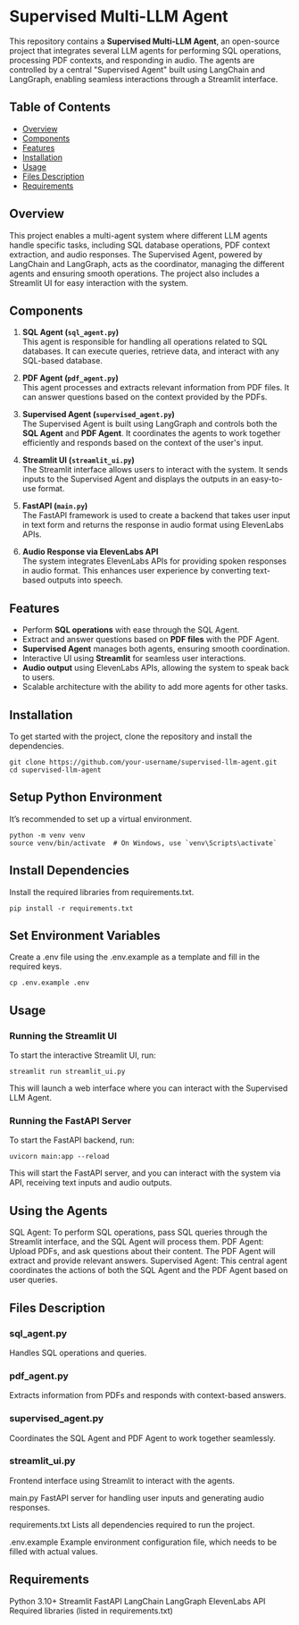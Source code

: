 # Supervised Multi-LLM Agent

This repository contains a **Supervised Multi-LLM Agent**, an open-source project that integrates several LLM agents for performing SQL operations, processing PDF contexts, and responding in audio. The agents are controlled by a central "Supervised Agent" built using LangChain and LangGraph, enabling seamless interactions through a Streamlit interface.

## Table of Contents

- [Overview](#overview)
- [Components](#components)
- [Features](#features)
- [Installation](#installation)
- [Usage](#usage)
- [Files Description](#files-description)
- [Requirements](#requirements)

## Overview

This project enables a multi-agent system where different LLM agents handle specific tasks, including SQL database operations, PDF context extraction, and audio responses. The Supervised Agent, powered by LangChain and LangGraph, acts as the coordinator, managing the different agents and ensuring smooth operations. The project also includes a Streamlit UI for easy interaction with the system.

## Components

1. **SQL Agent (`sql_agent.py`)**  
   This agent is responsible for handling all operations related to SQL databases. It can execute queries, retrieve data, and interact with any SQL-based database.

2. **PDF Agent (`pdf_agent.py`)**  
   This agent processes and extracts relevant information from PDF files. It can answer questions based on the context provided by the PDFs.

3. **Supervised Agent (`supervised_agent.py`)**  
   The Supervised Agent is built using LangGraph and controls both the **SQL Agent** and **PDF Agent**. It coordinates the agents to work together efficiently and responds based on the context of the user's input.

4. **Streamlit UI (`streamlit_ui.py`)**  
   The Streamlit interface allows users to interact with the system. It sends inputs to the Supervised Agent and displays the outputs in an easy-to-use format.

5. **FastAPI (`main.py`)**  
   The FastAPI framework is used to create a backend that takes user input in text form and returns the response in audio format using ElevenLabs APIs.

6. **Audio Response via ElevenLabs API**  
   The system integrates ElevenLabs APIs for providing spoken responses in audio format. This enhances user experience by converting text-based outputs into speech.

## Features

- Perform **SQL operations** with ease through the SQL Agent.
- Extract and answer questions based on **PDF files** with the PDF Agent.
- **Supervised Agent** manages both agents, ensuring smooth coordination.
- Interactive UI using **Streamlit** for seamless user interactions.
- **Audio output** using ElevenLabs APIs, allowing the system to speak back to users.
- Scalable architecture with the ability to add more agents for other tasks.

## Installation

To get started with the project, clone the repository and install the dependencies.

```
git clone https://github.com/your-username/supervised-llm-agent.git
cd supervised-llm-agent
```
## Setup Python Environment
It’s recommended to set up a virtual environment.

```
python -m venv venv
source venv/bin/activate  # On Windows, use `venv\Scripts\activate`
```
## Install Dependencies
Install the required libraries from requirements.txt.

```
pip install -r requirements.txt
```

## Set Environment Variables
Create a .env file using the .env.example as a template and fill in the required keys.

```
cp .env.example .env
```
## Usage
### Running the Streamlit UI
To start the interactive Streamlit UI, run:

```
streamlit run streamlit_ui.py
```
This will launch a web interface where you can interact with the Supervised LLM Agent.

### Running the FastAPI Server
To start the FastAPI backend, run:

```
uvicorn main:app --reload
```
This will start the FastAPI server, and you can interact with the system via API, receiving text inputs and audio outputs.

## Using the Agents
SQL Agent: To perform SQL operations, pass SQL queries through the Streamlit interface, and the SQL Agent will process them.
PDF Agent: Upload PDFs, and ask questions about their content. The PDF Agent will extract and provide relevant answers.
Supervised Agent: This central agent coordinates the actions of both the SQL Agent and the PDF Agent based on user queries.

## Files Description
### sql_agent.py
Handles SQL operations and queries.

### pdf_agent.py
Extracts information from PDFs and responds with context-based answers.

### supervised_agent.py
Coordinates the SQL Agent and PDF Agent to work together seamlessly.

### streamlit_ui.py
Frontend interface using Streamlit to interact with the agents.

main.py
FastAPI server for handling user inputs and generating audio responses.

requirements.txt
Lists all dependencies required to run the project.

.env.example
Example environment configuration file, which needs to be filled with actual values.

## Requirements
Python 3.10+
Streamlit
FastAPI
LangChain
LangGraph
ElevenLabs API
Required libraries (listed in requirements.txt)
